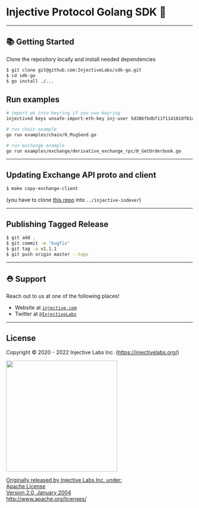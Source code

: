 # Injective Protocol Golang SDK 🌟

---

## 📚 Getting Started

Clone the repository locally and install needed dependencies

```bash
$ git clone git@github.com:InjectiveLabs/sdk-go.git
$ cd sdk-go
$ go install ./...
```

## Run examples
```bash
# import pk into keyring if you use keyring
injectived keys unsafe-import-eth-key inj-user 5d386fbdbf11f1141010f81a46b40f94887367562bd33b452bbaa6ce1cd1381e

# run chain example
go run examples/chain/0_MsgSend.go

# run exchange example
go run examples/exchange/derivative_exchange_rpc/0_GetOrderbook.go
```

---

## Updating Exchange API proto and client

```bash
$ make copy-exchange-client
```

(you have to clone [this repo](https://github.com/InjectiveLabs/injective-indexer) into `../injective-indexer`)

---

## Publishing Tagged Release

```bash
$ git add .
$ git commit -m "bugfix"
$ git tag -a v1.1.1
$ git push origin master --tags
```

---

## ⛑ Support

Reach out to us at one of the following places!

- Website at <a href="https://injective.com" target="_blank">`injective.com`</a>
- Twitter at <a href="https://twitter.com/InjectiveLabs" target="_blank">`@InjectiveLabs`</a>

---

## License

Copyright © 2020 - 2022 Injective Labs Inc. (https://injectivelabs.org/)

<a href="https://drive.google.com/uc?export=view&id=1-fPQRh_D_dnun2yTtSsPW5MypVBOVYJP"><img src="https://drive.google.com/uc?export=view&id=1-fPQRh_D_dnun2yTtSsPW5MypVBOVYJP" style="width: 300px; max-width: 100%; height: auto" />

Originally released by Injective Labs Inc. under: <br />
Apache License <br />
Version 2.0, January 2004 <br />
http://www.apache.org/licenses/

